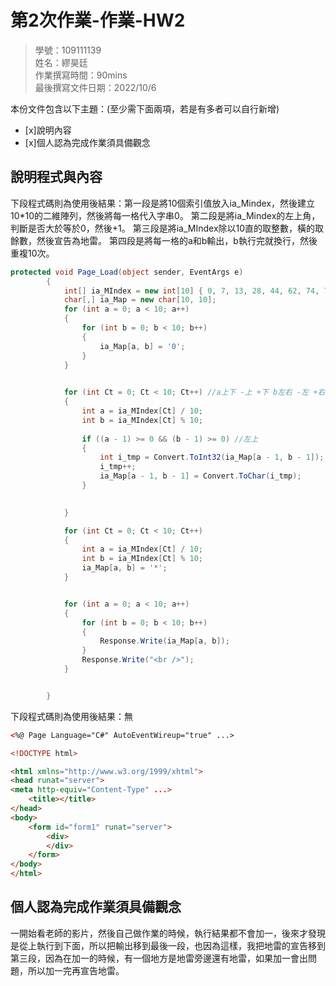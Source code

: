 ﻿# 第2次作業-作業-HW2
>
>學號：109111139 
><br />
>姓名：繆昊廷 
><br />
>作業撰寫時間：90mins
><br />
>最後撰寫文件日期：2022/10/6
>

本份文件包含以下主題：(至少需下面兩項，若是有多者可以自行新增)
- [x]說明內容
- [x]個人認為完成作業須具備觀念

## 說明程式與內容


下段程式碼則為使用後結果：第一段是將10個索引值放入ia_Mindex，然後建立10*10的二維陣列，然後將每一格代入字串0。
第二段是將ia_Mindex的左上角，判斷是否大於等於0，然後+1。
第三段是將ia_MIndex除以10直的取整數，橫的取餘數，然後宣告為地雷。
第四段是將每一格的a和b輸出，b執行完就換行，然後重複10次。


```csharp
protected void Page_Load(object sender, EventArgs e)
        {
            int[] ia_MIndex = new int[10] { 0, 7, 13, 28, 44, 62, 74, 75, 87, 90 };
            char[,] ia_Map = new char[10, 10];
            for (int a = 0; a < 10; a++)
            {
                for (int b = 0; b < 10; b++)
                {
                    ia_Map[a, b] = '0';
                }
            }

                       
            for (int Ct = 0; Ct < 10; Ct++) //a上下 -上 +下 b左右 -左 +右
            {
                int a = ia_MIndex[Ct] / 10;
                int b = ia_MIndex[Ct] % 10;
                
                if ((a - 1) >= 0 && (b - 1) >= 0) //左上
                {
                    int i_tmp = Convert.ToInt32(ia_Map[a - 1, b - 1]);
                    i_tmp++;
                    ia_Map[a - 1, b - 1] = Convert.ToChar(i_tmp);
                }

                
            }

            for (int Ct = 0; Ct < 10; Ct++)
            {
                int a = ia_MIndex[Ct] / 10;
                int b = ia_MIndex[Ct] % 10;
                ia_Map[a, b] = '*';
            }


            for (int a = 0; a < 10; a++)
            {
                for (int b = 0; b < 10; b++)
                {
                    Response.Write(ia_Map[a, b]);
                }
                Response.Write("<br />");
            }


        }
```


下段程式碼則為使用後結果：無

```html
<%@ Page Language="C#" AutoEventWireup="true" ...>

<!DOCTYPE html>

<html xmlns="http://www.w3.org/1999/xhtml">
<head runat="server">
<meta http-equiv="Content-Type" ...>
    <title></title>
</head>
<body>
    <form id="form1" runat="server">
        <div>
        </div>
    </form>
</body>
</html>
```


## 個人認為完成作業須具備觀念

一開始看老師的影片，然後自己做作業的時候，執行結果都不會加一，後來才發現是從上執行到下面，所以把輸出移到最後一段，也因為這樣，我把地雷的宣告移到第三段，因為在加一的時候，有一個地方是地雷旁邊還有地雷，如果加一會出問題，所以加一完再宣告地雷。

